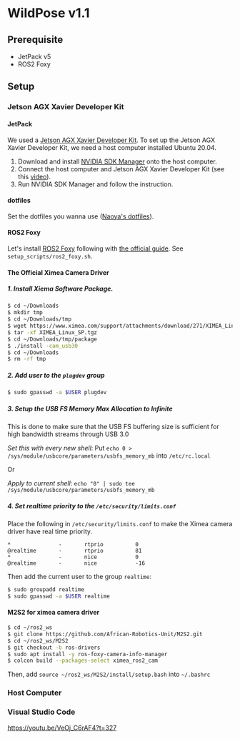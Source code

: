 # WildPose v1.1

## Prerequisite

- JetPack v5
- ROS2 Foxy

## Setup

### Jetson AGX Xavier Developer Kit

#### JetPack

We used a [Jetson AGX Xavier Developer Kit](https://developer.nvidia.com/embedded/jetson-agx-xavier-developer-kit).
To set up the Jetson AGX Xavier Developer Kit, we need a host computer installed Ubuntu 20.04.

1. Download and install [NVIDIA SDK Manager](https://developer.nvidia.com/nvidia-sdk-manager) onto the host computer.
2. Connect the host computer and Jetson AGX Xavier Developer Kit (see this [video](https://www.youtube.com/watch?v=-nX8eD7FusQ)).
3. Run NVIDIA SDK Manager and follow the instruction.

#### dotfiles

Set the dotfiles you wanna use ([Naoya's dotfiles](https://github.com/DenDen047/dotfiles)).

#### ROS2 Foxy

Let's install [ROS2 Foxy](https://docs.ros.org/en/foxy/index.html) following with [the official guide](https://docs.ros.org/en/foxy/Installation/Ubuntu-Install-Debians.html).
See `setup_scripts/ros2_foxy.sh`.

#### The Official Ximea Camera Driver

##### 1. Install Xiema Software Package.

```bash
$ cd ~/Downloads
$ mkdir tmp
$ cd ~/Downloads/tmp
$ wget https://www.ximea.com/support/attachments/download/271/XIMEA_Linux_SP.tgz
$ tar -xf XIMEA_Linux_SP.tgz
$ cd ~/Downloads/tmp/package
$ ./install -cam_usb30
$ cd ~/Downloads
$ rm -rf tmp
```

##### 2. Add user to the `plugdev` group

```bash
$ sudo gpasswd -a $USER plugdev
```

##### 3. Setup the USB FS Memory Max Allocation to Infinite

This is done to make sure that the USB FS buffering size is sufficient for high bandwidth streams through USB 3.0

*Set this with every new shell*:
Put `echo 0 > /sys/module/usbcore/parameters/usbfs_memory_mb` into `/etc/rc.local`

Or

*Apply to current shell*:
`echo "0" | sudo tee /sys/module/usbcore/parameters/usbfs_memory_mb`

##### 4. Set realtime priority to the `/etc/security/limits.conf`

Place the following in `/etc/security/limits.conf` to make the Ximea camera driver have real time priority.

```
*               -       rtprio          0
@realtime       -       rtprio          81
*               -       nice            0
@realtime       -       nice            -16
```

Then add the current user to the group `realtime`:
```bash
$ sudo groupadd realtime
$ sudo gpasswd -a $USER realtime
```

#### M2S2 for ximea camera driver

```bash
$ cd ~/ros2_ws
$ git clone https://github.com/African-Robotics-Unit/M2S2.git
$ cd ~/ros2_ws/M2S2
$ git checkout -b ros-drivers
$ sudo apt install -y ros-foxy-camera-info-manager
$ colcon build --packages-select ximea_ros2_cam
```

Then, add `source ~/ros2_ws/M2S2/install/setup.bash` into `~/.bashrc`

### Host Computer

### Visual Studio Code

https://youtu.be/VeOj_C6rAF4?t=327
